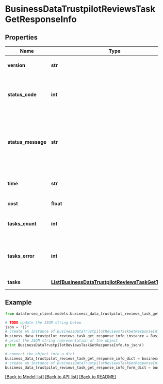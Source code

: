 # BusinessDataTrustpilotReviewsTaskGetResponseInfo


## Properties

Name | Type | Description | Notes
------------ | ------------- | ------------- | -------------
**version** | **str** | the current version of the API | [optional] 
**status_code** | **int** | general status code you can find the full list of the response codes here | [optional] 
**status_message** | **str** | general informational message you can find the full list of general informational messages here | [optional] 
**time** | **str** | total execution time, seconds | [optional] 
**cost** | **float** | total tasks cost, USD | [optional] 
**tasks_count** | **int** | the number of tasks in the tasks array | [optional] 
**tasks_error** | **int** | the number of tasks in the tasks array returned with an error | [optional] 
**tasks** | [**List[BusinessDataTrustpilotReviewsTaskGetTaskInfo]**](BusinessDataTrustpilotReviewsTaskGetTaskInfo.md) | array of tasks | [optional] 

## Example

```python
from dataforseo_client.models.business_data_trustpilot_reviews_task_get_response_info import BusinessDataTrustpilotReviewsTaskGetResponseInfo

# TODO update the JSON string below
json = "{}"
# create an instance of BusinessDataTrustpilotReviewsTaskGetResponseInfo from a JSON string
business_data_trustpilot_reviews_task_get_response_info_instance = BusinessDataTrustpilotReviewsTaskGetResponseInfo.from_json(json)
# print the JSON string representation of the object
print BusinessDataTrustpilotReviewsTaskGetResponseInfo.to_json()

# convert the object into a dict
business_data_trustpilot_reviews_task_get_response_info_dict = business_data_trustpilot_reviews_task_get_response_info_instance.to_dict()
# create an instance of BusinessDataTrustpilotReviewsTaskGetResponseInfo from a dict
business_data_trustpilot_reviews_task_get_response_info_form_dict = business_data_trustpilot_reviews_task_get_response_info.from_dict(business_data_trustpilot_reviews_task_get_response_info_dict)
```
[[Back to Model list]](../README.md#documentation-for-models) [[Back to API list]](../README.md#documentation-for-api-endpoints) [[Back to README]](../README.md)


